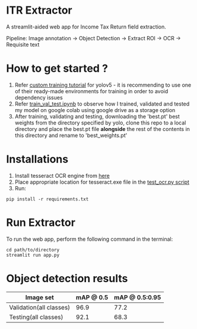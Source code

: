 # ITR Extractor
A streamlit-aided web app for Income Tax Return field extraction. 

Pipeline:
Image annotation -> Object Detection -> Extract ROI -> OCR -> Requisite text

# How to get started ?

1. Refer [custom training tutorial](https://github.com/ultralytics/yolov5/wiki/Train-Custom-Data) for yolov5 - it is recommending to use one of their ready-made environments for training in order to avoid dependency issues 
2. Refer [train_val_test.ipynb](https://github.com/abhimanyu911/itr_extraction_assignment/blob/master/train_val_test.ipynb) to observe how I trained, validated and tested my model on google colab using google drive as a storage option
3. After training, validating and testing, downloading the 'best.pt' best weights from the directory specified by yolo, clone this repo to a local directory and place the best.pt file **alongside** the rest of the contents in this directory and rename to 'best_weights.pt'

# Installations
1. Install tesseract OCR engine from [here](https://github.com/UB-Mannheim/tesseract/wiki)
2. Place appropriate location for tesseract.exe file in the [test_ocr.py script](https://github.com/abhimanyu911/itr_extraction_assignment/blob/master/test_ocr.py)
3. Run:

```
pip install -r requirements.txt
```

# Run Extractor
To run the web app, perform the following command in the terminal:

```
cd path/to/directory
streamlit run app.py
```

# Object detection results

| Image set               | mAP @ 0.5     | mAP @ 0.5:0.95     |
| ----------------------- | ------------- | ------------------ |
| Validation(all classes) | 96.9          | 77.2               |
| Testing(all classes)    | 92.1          | 68.3               |

